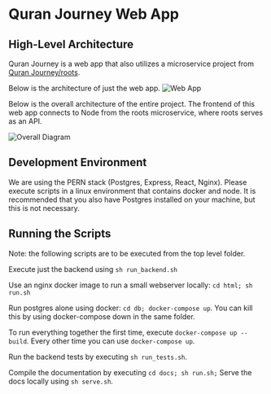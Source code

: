 # Quran Journey Web App

## High-Level Architecture 
Quran Journey is a web app that also utilizes a microservice project from [Quran Journey/roots](https://github.com/Quran-Journey/roots).

Below is the architecture of just the web app. 
![Web App](https://user-images.githubusercontent.com/35634011/171740146-3f2ae4f9-1dca-4a93-a294-57c8631acf18.png)

Below is the overall architecture of the entire project. The frontend of this web app connects to Node from the roots microservice, where roots serves as an API. 

![Overall Diagram](https://user-images.githubusercontent.com/35634011/171739198-c6b3ccd0-254f-41af-ae6b-e4c7fffe8e5d.png)

## Development Environment
We are using the PERN stack (Postgres, Express, React, Nginx). Please execute scripts in a linux environment that contains docker and node. It is recommended that you also have Postgres installed on your machine, but this is not necessary.

## Running the Scripts

Note: the following scripts are to be executed from the top level folder.

Execute just the backend using `sh run_backend.sh`

Use an nginx docker image to run a small webserver locally:
`cd html; sh run.sh`

Run postgres alone using docker: `cd db; docker-compose up`. You can kill this by using docker-compose down in the same folder.

To run everything together the first time, execute `docker-compose up --build`. Every other time you can use `docker-compose up`.

Run the backend tests by executing `sh run_tests.sh`.

Compile the documentation by executing `cd docs; sh run.sh;` Serve the docs locally using `sh serve.sh`.
